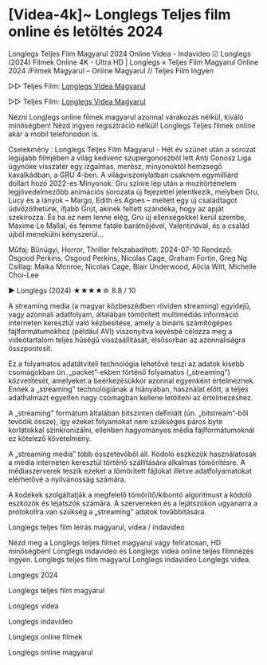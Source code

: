 # [Videa-4k]~ Longlegs Teljes film online és letöltés 2024

Longlegs Teljes Film Magyarul 2024 Online Videa - Indavideo ☑ Longlegs (2024) Filmek Online 4K - Ultra HD | Longlegs « Teljes Film Magyarul Online 2024 /Filmek Magyarul – Online Magyarul // Teljes Film Ingyen

▷▷ Teljes Film: [Longlegs Videa Magyarul](https://maxstream-best.blogspot.com/2024/07/longlegs-rem-teljes.html)

▷▷ Teljes Film: [Longlegs Videa Magyarul](https://maxstream-best.blogspot.com/2024/07/longlegs-rem-teljes.html)

Nézni Longlegs online filmek magyarul azonnal várakozás nélkül, kiváló minőségben! Nézd ingyen regisztráció nélkül! Longlegs Teljes filmek online akár a mobil telefonodon is.

Cselekmény : Longlegs Teljes Film Magyarul - Hét év szünet után a sorozat legújabb filmjében a világ kedvenc szupergonoszból lett Anti Gonosz Liga ügynöke visszatér egy izgalmas, merész, minyonoktól hemzsegő kavalkádban, a GRU 4-ben. A világviszonylatban csaknem egymilliárd dollárt hozó 2022-es Minyonok: Gru színre lép után a mozitörténelem legjövedelmezőbb animációs sorozata új fejezettel jelentkezik, melyben Gru, Lucy és a lányok – Margo, Edith és Agnes – mellett egy új családtagot üdvözölhetünk, ifjabb Grút, akinek feltett szándéka, hogy az apját szekírozza. És ha ez nem lenne elég, Gru új ellenségekkel kerül szembe, Maxime Le Mallal, és femme fatale barátnőjével, Valentinával, és a család újból menekülni kényszerül...

Műfaj:
Bűnügyi, Horror, Thriller
felszabadított:
2024-07-10
Rendező:
Osgood Perkins, Osgood Perkins, Nicolas Cage, Graham Fortin, Greg Ng
Csillag:
Maika Monroe, Nicolas Cage, Blair Underwood, Alicia Witt, Michelle Choi-Lee

▶️ Longlegs (2024) ★★★★☆ 8.8 / 10

A streaming media (a magyar közbeszédben röviden streaming) egyidejű, vagy azonnali adatfolyam, általában tömörített multimédiás információ interneten keresztül való kézbesítése, amely a bináris számítógépes fájlformátumokhoz (például AVI) viszonyítva kevésbé célozza meg a videótartalom teljes hűségű visszaállítását, elsősorban az azonnaliságra összpontosít.

Ez a folyamatos adatátviteli technológia lehetővé teszi az adatok kisebb csomagokban ún. „packet”-ekben történő folyamatos („streaming”) közvetítését, amelyeket a beérkezésükkor azonnal egyenként értelmeznek. Ennek a „streaming” technológiának a hiányában, használat előtt, a teljes adathalmazt egyetlen nagy csomagban kellene letölteni az értelmezéshez.

A „streaming” formátum általában bitszinten definiált (ún. „bitstream”-ből tevődik össze), így ezeket folyamokat nem szükséges páros byte korlátokkal szinkronizálni, ellenben hagyományos média fájlformátumoknál ez kötelező követelmény.

A „streaming media” több összetevőből áll. Kódoló eszközök használatosak a média interneten keresztül történő szállítására alkalmas tömörítésre. A médiaszerverek teszik ezeket a tömörített fájlokat illetve adatfolyamatokat elérhetővé a nyilvánosság számára.

A kodekek szolgáltatják a megfelelő tömörítő/kibontó algoritmust a kódoló eszközök és lejátszók számára. A szervereken és a lejátszókon ugyanarra a protokollra van szükség a „streaming” adatok továbbítására.

Longlegs teljes film leírás magyarul, videa / indavideo

Nézd meg a Longlegs teljes filmet magyarul vagy feliratosan, HD minőségben! Longlegs indavideo és Longlegs videa online teljes filmnézés ingyen. Longlegs teljes film magyarul Longlegs indavideo Longlegs videa.

Longlegs 2024

Longlegs teljes film magyarul

Longlegs videa

Longlegs indavideo

Longlegs online filmek

Longlegs online magyarul
